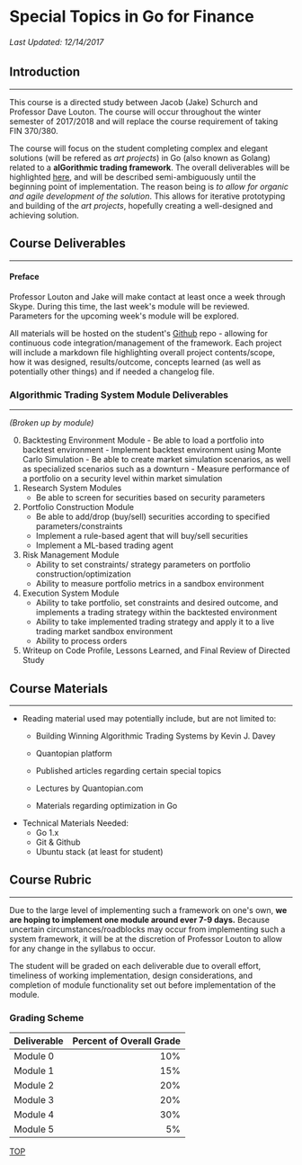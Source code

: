 # Special Topics in Go for Finance
###### Last Updated: 12/14/2017

## Introduction
---
This course is a directed study between Jacob (Jake) Schurch and Professor Dave Louton. The course will occur throughout the winter semester of 2017/2018 and will replace the course requirement of taking FIN 370/380.


The course will focus on the student completing complex and elegant solutions (will be refered as _art projects_) in Go (also known as Golang) related to a **alGorithmic trading framework**. The overall deliverables will be highlighted [here](#Algorithmic-Trading-System-Module-Deliverables), and will be described semi-ambiguously until the beginning point of implementation. The reason being is _to allow for organic and agile development of the solution_. This allows for iterative prototyping and building of the _art projects_, hopefully creating a well-designed and achieving solution.


## Course Deliverables
---
#### Preface
Professor Louton and Jake will make contact at least once a week through Skype. During this time, the last week's module will be reviewed. Parameters for the upcoming week's module will be explored.

All materials will be hosted on the student's [Github](www.github.com) repo - allowing for continuous code integration/management of the framework. Each project will include a markdown file highlighting overall project contents/scope, how it was designed, results/outcome, concepts learned (as well as potentially other things) and if needed a changelog file.

### Algorithmic Trading System Module Deliverables
---
_(Broken up by module)_

0. Backtesting Environment Module
        - Be able to load a portfolio into backtest environment
        - Implement backtest environment using Monte Carlo Simulation
        - Be able to create market simulation scenarios, as well as specialized scenarios such as a downturn
        - Measure performance of a portfolio on a security level within  market simulation
2. Research System Modules
    - Be able to screen for securities based on security parameters
3. Portfolio Construction Module
    - Be able to add/drop (buy/sell) securities according to specified parameters/constraints
    - Implement a rule-based agent that will buy/sell securities
    - Implement a ML-based trading agent
3. Risk Management Module
     - Ability to set constraints/ strategy parameters on portfolio construction/optimization
     - Ability to measure portfolio metrics in a sandbox environment     
4. Execution System Module
    - Ability to take portfolio, set constraints and desired outcome, and implements a trading strategy within the backtested environment
    - Ability to take implemented trading strategy and apply it to a live trading market sandbox environment
    - Ability to process orders
5. Writeup on Code Profile, Lessons Learned, and Final Review of Directed Study

## Course Materials
---
- Reading material used may potentially include, but are not limited to:
  - Building Winning Algorithmic Trading Systems by Kevin J. Davey
  - Quantopian platform
  - Published articles regarding certain special topics
  - Lectures by Quantopian.com


  - Materials regarding optimization in Go
- Technical Materials Needed:
  - Go 1.x
  - Git & Github
  - Ubuntu stack (at least for student)

## Course Rubric
---
Due to the large level of implementing such a framework on one's own, **we are hoping to implement one module around ever 7-9 days.** Because uncertain circumstances/roadblocks may occur from implementing such a system framework, it will be at the discretion of Professor Louton to allow for any change in the syllabus to occur.

The student will be graded on each deliverable due to overall effort, timeliness of working implementation, design considerations, and completion of module functionality set out before implementation of the module.

### Grading Scheme
| Deliverable | Percent of Overall Grade |
| ----------- | ------------------------:|
| Module 0    | 10% |
| Module 1    | 15% |
| Module 2    | 20% |
| Module 3    | 20% |
| Module 4    | 30% |
| Module 5    | 5% |

[TOP](#Special-Topics-in-Go-for-Finance)
